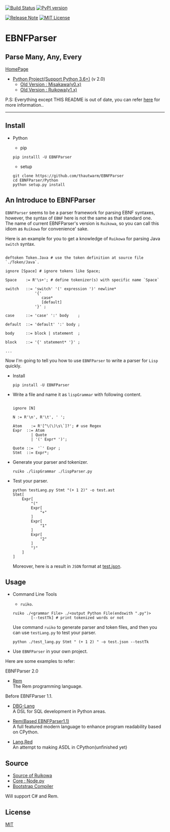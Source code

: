 [![Build Status](https://travis-ci.org/thautwarm/EBNFParser.svg?branch=boating-new)](https://travis-ci.org/thautwarm/EBNFParser)
[![PyPI version](https://img.shields.io/pypi/v/EBNFParser.svg)](https://pypi.python.org/pypi/EBNFParser)
<!-- [![Chinese Doc](https://img.shields.io/badge/docs-RuikowaEBNF-yellow.svg?style=flat)](https://github.com/thautwarm/EBNFParser/blob/boating-new/Ruikowa.zh.md) -->
[![Release Note](https://img.shields.io/badge/note-release-orange.svg)](https://github.com/thautwarm/EBNFParser/blob/boating-new/Python/release-note)
[![MIT License](https://img.shields.io/badge/license-MIT-Green.svg?style=flat)](https://github.com/thautwarm/EBNFParser/blob/boating-new/LICENSE)

# EBNFParser
Parse Many, Any, Every
---------
[HomePage](https://github.com/thautwarm/EBNFParser)

- [Python Project(Support Python 3.6+)](https://github.com/thautwarm/EBNFParser/tree/boating-new/Python) (v 2.0)
    - [Old Version : Misakawa(v0.x)](https://github.com/thautwarm/EBNFParser/tree/boating-new/Misakawa.md)
    - [Old Version : Ruikowa(v1.x)](https://github.com/thautwarm/EBNFParser/tree/boating-new/README.md)

P.S: Everything except THIS README is out of date, you can refer [here](https://github.com/thautwarm/ebnfparser-dev-notes/tree/master/code_examples) for more information..
 
--------------------

## Install
- Python
    - pip  

    `pip installl -U EBNFParser`
    
    - setup 
    ```shell
    git clone https://github.com/thautwarm/EBNFParser
    cd EBNFParser/Python
    python setup.py install
    ``` 


## An Introduce to EBNFParser

`EBNFParser` seems to be a parser framework for parsing EBNF syntaxes, however, 
the syntax of `EBNF` here is not the same as that standard one.  
The name of current EBNFParser's version  is `Ruikowa`, so you can call this idiom as `Ruikowa` for convenience' sake.

Here is an example for you to get a knowledge of `Ruikowa` for parsing Java `switch` syntax. 

```BNF

deftoken Token.Java # use the token definition at source file `./Token/Java`.

ignore [Space] # ignore tokens like Space;

Space    := R'\s+'; # define tokenizer(s) with specific name `Space`

switch   ::= 'switch' '(' expression ')' newline*
             '{'  
                case*
                [default]
             '}' ;

case     ::= 'case' ':' body    ;

default  ::= 'default' ':' body ;

body     ::= block | statement  ;

block    ::= '{' statement* '}' ;

...

```

Now I'm going to tell you how to use `EBNFParser` to write a parser for `Lisp` quickly.

- Install
    
    `pip install -U EBNFParser`


- Write a file and name it as `lispGrammar` with following content.

    ```BNF

    ignore [N]
    
    N := R'\n', R'\t', ' ';

    Atom    := R'[^\(\)\s\`]?'; # use Regex
    Expr  ::= Atom
            | Quote
            | '(' Expr* ')';

    Quote ::=  '`' Expr ;
    Stmt  ::= Expr*;

    ```

- Generate your parser and tokenizer.

    `ruiko ./lispGrammar ./lispParser.py`

- Test your parser.

    ```shell
    python testLang.py Stmt "(+ 1 2)" -o test.ast
    Stmt[
        Expr[
            "("
            Expr[
                "+"
            ]
            Expr[
                "1"
            ]
            Expr[
                "2"
            ]
            ")"
        ]
    ]
    ```

    Moreover, here is a result in `JSON` format at [test.json](https://github.com/thautwarm/EBNFParser/blob/boating-new/tests/Ruikowa/Lang/Lisp/test.json).

## Usage 

- Command Line Tools
    - `ruiko`.

    ```shell
    ruiko ./<grammar File> ./<output Python File(endswith ".py")>
            [--testTk] # print tokenized words or not
    ```
    Use command `ruiko` to generate parser and token files, and then you can use `testLang.py` to test your parser.

    ```shell
    python ./test_lang.py Stmt " (+ 1 2) " -o test.json --testTk
    ```

- Use `EBNFParser` in your own project.


Here are some examples to refer:  

EBNFParser 2.0

- [Rem](https://github.com/thautwarm/Rem)  
    The Rem programming language.

Before EBNFParser 1.1.  

- [DBG-Lang](https://github.com/thautwarm/dbg-lang)  
    A DSL for SQL development in Python areas.

- [Rem(Based EBNFParser1.1)](https://github.com/thautwarm/Rem/tree/backend-ebnfparser1.1)  
    A full featured modern language to enhance program readability based on CPython.

- [Lang.Red](https://github.com/thautwarm/lang.red)  
    An attempt to making ASDL in CPython(unfinished yet)



## Source

- [Source of Ruikowa](https://github.com/thautwarm/EBNFParser/tree/boating-new/Python/Ruikowa)
- [Core : Node.py](https://github.com/thautwarm/EBNFParser/tree/boating-new/Python/Ruikowa/ObjectRegex/Node.py)
- [Bootstrap Compiler](https://github.com/thautwarm/EBNFParser/tree/boating-new/Python/Ruikowa/Bootstrap)

Will support C# and Rem.

## License  
[MIT](./LICENSE)

    













